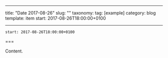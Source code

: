 
---
title: "Date 2017-08-26"
slug: ""
taxonomy:
tag: [example]
category: blog
template: item
start: 2017-08-26T18:00:00+0100

---

``start: 2017-08-26T18:00:00+0100``

===

Content.
